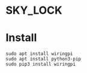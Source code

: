 # SKY_LOCK

# Install

```
sudo apt install wiringpi
sudo apt install python3-pip
sudo pip3 install wiringpi
```
